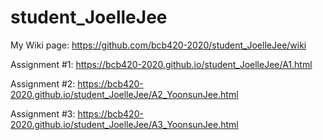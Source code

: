 # student_JoelleJee

My Wiki page: https://github.com/bcb420-2020/student_JoelleJee/wiki

Assignment #1: https://bcb420-2020.github.io/student_JoelleJee/A1.html

Assignment #2: https://bcb420-2020.github.io/student_JoelleJee/A2_YoonsunJee.html

Assignment #3: https://bcb420-2020.github.io/student_JoelleJee/A3_YoonsunJee.html
